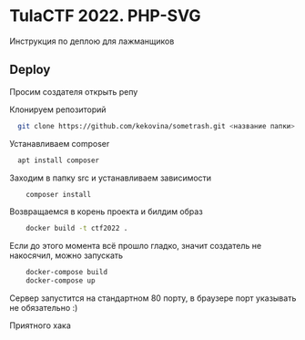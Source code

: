
# TulaCTF 2022. PHP-SVG

Инструкция по деплою для лажманщиков




## Deploy

Просим создателя открыть репу

Клонируем репозиторий

```bash
  git clone https://github.com/kekovina/sometrash.git <название папки>
```

Устанавливаем composer

```bash
  apt install composer
```

Заходим в папку src и устанавливаем зависимости

```bash
    composer install
```

Возвращаемся в корень проекта и билдим образ

```bash
    docker build -t ctf2022 . 
```

Если до этого момента всё прошло гладко, значит создатель не накосячил, можно запускать

```bash
    docker-compose build
    docker-compose up
```

Сервер запустится на стандартном 80 порту, в браузере порт указывать не обязательно :)

Приятного хака